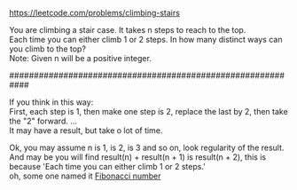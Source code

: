 https://leetcode.com/problems/climbing-stairs

You are climbing a stair case. It takes n steps to reach to the top.  
Each time you can either climb 1 or 2 steps. In how many distinct ways can you climb to the top?   
Note: Given n will be a positive integer.   

############################################################

If you think in this way:  
First, each step is 1, then make one step is 2, replace the last by 2, then take the "2" forward. ...   
It may have a result, but take o lot of time.

Ok, you may assume n is 1, is 2, is 3 and so on, look regularity of the result.  
And may be you will find result(n) + result(n + 1) is result(n + 2), this is because 'Each time you can either climb 1 or 2 steps.'  
oh, some one named it [Fibonacci number](https://en.wikipedia.org/wiki/Fibonacci_number)  
